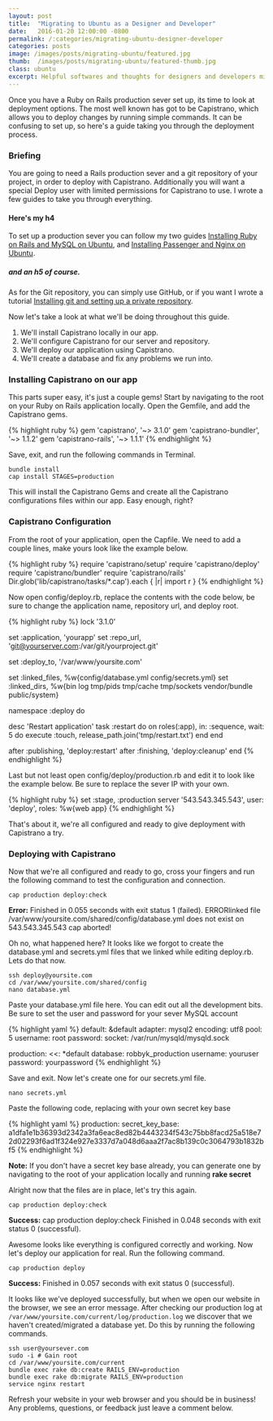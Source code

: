 ```yaml
---
layout: post
title:  "Migrating to Ubuntu as a Designer and Developer"
date:   2016-01-20 12:00:00 -0800
permalink: /:categories/migrating-ubuntu-designer-developer
categories: posts
image: /images/posts/migrating-ubuntu/featured.jpg
thumb:  /images/posts/migrating-ubuntu/featured-thumb.jpg
class: ubuntu
excerpt: Helpful softwares and thoughts for designers and developers migrating Ubuntu.
---
```


Once you have a Ruby on Rails production sever set up, its time to look at deployment options. The most well known has got to be Capistrano, which allows you to deploy changes by running simple commands. It can be confusing to set up, so here's a guide taking you through the deployment process.

### Briefing

You are going to need a Rails production sever and a git repository of your project, in order to deploy with Capistrano. Additionally you will want a special Deploy user with limited permissions for Capistrano to use. I wrote a few guides to take you through everything.

#### Here's my h4

To set up a production sever you can follow my two guides [Installing Ruby on Rails and MySQL on Ubuntu](/ubuntu/installing-rails-mysql-ubuntu), and [Installing Passenger and Nginx on Ubuntu](/ubuntu/installing-passenger-nginx-ubuntu).

##### and an h5 of course.

As for the Git repository, you can simply use GitHub, or if you want I wrote a tutorial [Installing git and setting up a private repository](/ubuntu/installing-git-ubuntu-creating-repository).

Now let's take a look at what we'll be doing throughout this guide.

1. We'll install Capistrano locally in our app.
2. We'll configure Capistrano for our server and repository.
3. We'll deploy our application using Capistrano.
4. We'll create a database and fix any problems we run into.

### Installing Capistrano on our app

This parts super easy, it's just a couple gems! Start by navigating to the root on your Ruby on Rails application locally. Open the Gemfile, and add the Capistrano gems.


{% highlight ruby %}
gem 'capistrano', '~> 3.1.0'
gem 'capistrano-bundler', '~> 1.1.2'
gem 'capistrano-rails', '~> 1.1.1'
{% endhighlight %}

Save, exit, and run the following commands in Terminal.

```nohighlight
bundle install
cap install STAGES=production
```

This will install the Capistrano Gems and create all the Capistrano configurations files within our app. Easy enough, right?

### Capistrano Configuration

From the root of your application, open the Capfile. We need to add a couple lines, make yours look like the example below.

{% highlight ruby %}
require 'capistrano/setup'
require 'capistrano/deploy'
require 'capistrano/bundler'
require 'capistrano/rails'
Dir.glob('lib/capistrano/tasks/*.cap').each { |r| import r }
{% endhighlight %}

Now open config/deploy.rb, replace the contents with the code below, be sure to change the application name, repository url, and deploy root.

{% highlight ruby %}
lock '3.1.0'

set :application, 'yourapp'
set :repo_url, 'git@yourserver.com:/var/git/yourproject.git'

set :deploy_to, '/var/www/yoursite.com'

set :linked_files, %w{config/database.yml config/secrets.yml}
set :linked_dirs, %w{bin log tmp/pids tmp/cache tmp/sockets vendor/bundle public/system}

namespace :deploy do

  desc 'Restart application'
  task :restart do
    on roles(:app), in: :sequence, wait: 5 do
      execute :touch, release_path.join('tmp/restart.txt')
    end
  end

  after :publishing, 'deploy:restart'
  after :finishing, 'deploy:cleanup'
end
{% endhighlight %}

Last but not least open config/deploy/production.rb and edit it to look like the example below. Be sure to replace the sever IP with your own.

{% highlight ruby %}
set :stage, :production
server '543.543.345.543', user: 'deploy', roles: %w{web app}
{% endhighlight %}

That's about it, we're all configured and ready to give deployment with Capistrano a try.

### Deploying with Capistrano

Now that we're all configured and ready to go, cross your fingers and run the following command to test the configuration and connection.

```nohighlight
cap production deploy:check
```

**Error:** Finished in 0.055 seconds with exit status 1 (failed). ERRORlinked file /var/www/yoursite.com/shared/config/database.yml does not exist on 543.543.345.543 cap aborted!

Oh no, what happened here? It looks like we forgot to create the database.yml and secrets.yml files that we linked while editing deploy.rb. Lets do that now.

```nohighlight
ssh deploy@yoursite.com
cd /var/www/yoursite.com/shared/config
nano database.yml
```

Paste your database.yml file here. You can edit out all the development bits. Be sure to set the user and password for your sever MySQL account

{% highlight yaml %}
default: &default
  adapter: mysql2
  encoding: utf8
  pool: 5
  username: root
  password:
  socket: /var/run/mysqld/mysqld.sock

production:
  <<: *default
  database: robbyk_production
  username: youruser
  password: yourpassword
{% endhighlight %}

Save and exit. Now let's create one for our secrets.yml file.

```nohighlight
nano secrets.yml
```

Paste the following code, replacing with your own secret key base

{% highlight yaml %}
production:
  secret_key_base: a1dfa1e1b36393d2342a3fa6eac8ed82b4443234f543c75bb8facd25a518e72d02293f6ad1f324e927e3337d7a048d6aaa2f7ac8b139c0c3064793b1832bf5
{% endhighlight %}

**Note:** If you don't have a secret key base already, you can generate one by navigating to the root of your application locally and running **rake secret**

Alright now that the files are in place, let's try this again.

```nohighlight
cap production deploy:check
```

**Success:** cap production deploy:check Finished in 0.048 seconds with exit status 0 (successful).

Awesome looks like everything is configured correctly and working. Now let's deploy our application for real. Run the following command.

```nohighlight
cap production deploy
```

**Success:** Finished in 0.057 seconds with exit status 0 (successful).

It looks like we've deployed successfully, but when we open our website in the browser, we see an error message. After checking our production log at `/var/www/yoursite.com/current/log/production.log` we discover that we haven't created/migrated a database yet. Do this by running the following commands.

```nohighlight
ssh user@yoursever.com
sudo -i # Gain root
cd /var/www/yoursite.com/current
bundle exec rake db:create RAILS_ENV=production
bundle exec rake db:migrate RAILS_ENV=production
service nginx restart
```

Refresh your website in your web browser and you should be in business! Any problems, questions, or feedback just leave a comment below.